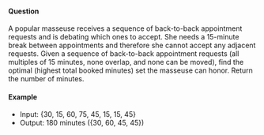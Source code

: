 #### Question

A popular masseuse receives a sequence of back-to-back appointment requests and is debating which ones to accept. She needs a 15-minute break between appointments and therefore she cannot accept any adjacent requests. Given a sequence of back-to-back appointment requests (all multiples of 15 minutes, none overlap, and none can be moved), find the optimal (highest total booked minutes) set the masseuse can honor. Return the number of minutes.

#### Example

- Input: {30, 15, 60, 75, 45, 15, 15, 45}
- Output: 180 minutes ({30, 60, 45, 45})
